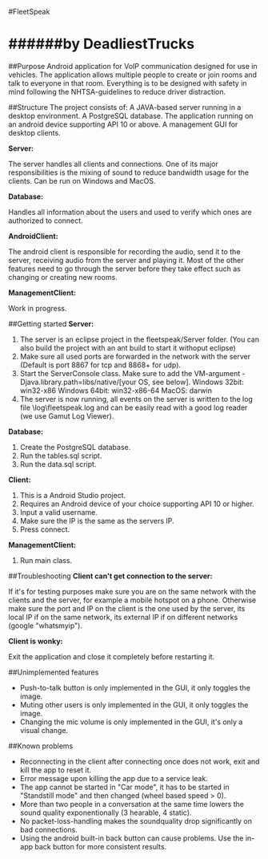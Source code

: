 #FleetSpeak

######by DeadliestTrucks
===============

##Purpose
Android application for VoIP communication designed for use in vehicles.
The application allows multiple people to create or join rooms and talk to everyone in that room.
Everything is to be designed with safety in mind following the NHTSA-guidelines to reduce driver distraction.

##Structure
The project consists of:
  A JAVA-based server running in a desktop environment.
  A PostgreSQL database.
  The application running on an android device supporting API 10 or above.
  A management GUI for desktop clients.

**Server:**

The server handles all clients and connections. One of its major responsibilities is the mixing of sound to reduce bandwidth usage for the clients. Can be run on Windows and MacOS.

**Database:**

Handles all information about the users and used to verify which ones are authorized to connect.

**AndroidClient:**

The android client is responsible for recording the audio, send it to the server, receiving audio from the server and playing it. Most of the other features need to go through the server before they take effect such as changing or creating new rooms.

**ManagementClient:**

Work in progress.

##Getting started
**Server:**

1. The server is an eclipse project in the fleetspeak/Server folder.
   (You can also build the project with an ant build to start it withoput eclipse)
2. Make sure all used ports are forwarded in the network with the server (Default is port 8867 for tcp and 8868+ for udp).
3. Start the ServerConsole class. Make sure to add the VM-argument -Djava.library.path=libs/native/[your OS, see below].
    Windows 32bit: win32-x86
    Windows 64bit: win32-x86-64
    MacOS: darwin
4. The server is now running, all events on the server is written to the log file \log\fleetspeak.log and can be easily read with a good log reader (we use Gamut Log Viewer).

**Database:**

1. Create the PostgreSQL database.
2. Run the tables.sql script.
3. Run the data.sql script.

**Client:**

1. This is a Android Studio project.
2. Requires an Android device of your choice supporting API 10 or higher.
3. Input a valid username.
3. Make sure the IP is the same as the servers IP.
4. Press connect.

**ManagementClient:**

1. Run main class.

##Troubleshooting
**Client can't get connection to the server:**

If it's for testing purposes make sure you are on the same network with the clients and the server, for example a mobile hotspot on a phone.
Otherwise make sure the port and IP on the client is the one used by the server, its local IP if on the same network, its external IP if on different networks (google "whatsmyip").

**Client is wonky:**

Exit the application and close it completely before restarting it.

##Unimplemented features
- Push-to-talk button is only implemented in the GUI, it only toggles the image.
- Muting other users is only implemented in the GUI, it only toggles the image.
- Changing the mic volume is only implemented in the GUI, it's only a visual change.

##Known problems
- Reconnecting in the client after connecting once does not work, exit and kill the app to reset it.
- Error message upon killing the app due to a service leak.
- The app cannot be started in "Car mode", it has to be started in "Standstill mode" and then changed (wheel based speed > 0).
- More than two people in a conversation at the same time lowers the sound quality exponentionally (3 hearable, 4 static).
- No packet-loss-handling makes the soundquality drop significantly on bad connections.
- Using the android built-in back button can cause problems. Use the in-app back button for more consistent results.
